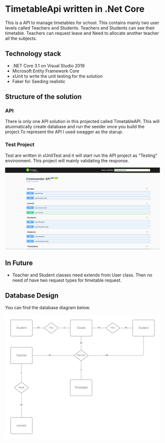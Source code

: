 ﻿# TimetableApi written in .Net Core
 This is a API to manage timetables for school. This contains mainly two user levels called Teachers and Students. Teachers and Students can see their timetable. Teachers can request leave and  Need to allocate another teacher all the subjects. 
 


## Technology stack 
* .NET Core 3.1 on Visual Studio 2019
* Microsoft Entity Framework Core 
* xUnit to write the unit testing for the solution
* Faker for Seeding realistic 


## Structure of the solution
### API
There is only one API solution in this projected called TimetableAPI. This will atuomatically create database and run the seeder once you build the project.To represent the API I used  swagger as the starup.

### Test Project
Test are written in xUnitTest and it will start run the API project as "Testing" environment. This project will mainly validating the response.

 ![Database Architecture Diagram](https://github.com/macorera/TimetableApi/blob/main/Diagrams/swagger.PNG?raw=true)


## In Future
* Teacher and Student classes need extends from User class. Then no need of have two request types for timetable request.

## Database Design
You can find the database diagram below.

 ![Database Architecture Diagram](https://github.com/macorera/TimetableApi/blob/main/Diagrams/db_diagram.png?raw=true)



